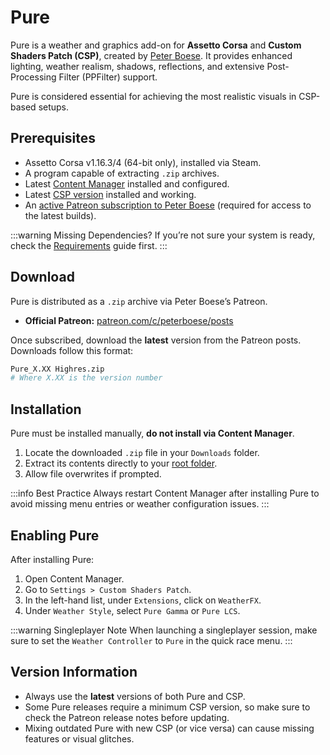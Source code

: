 # Pure

> <Badge type="danger" text="Outdated"/> <Badge type="warning" text="Under Review"/>

Pure is a weather and graphics add-on for **Assetto Corsa** and **Custom Shaders Patch (CSP)**, created by [Peter Boese](creators/peter-boese). It provides enhanced lighting, weather realism, shadows, reflections, and extensive Post-Processing Filter (PPFilter) support.

Pure is considered essential for achieving the most realistic visuals in CSP-based setups.

## Prerequisites

- Assetto Corsa v1.16.3/4 (64-bit only), installed via Steam.
- A program capable of extracting `.zip` archives.
- Latest [Content Manager](installing-cm) installed and configured.
- Latest [CSP version](installing-csp) installed and working.
- An [active Patreon subscription to Peter Boese](https://www.patreon.com/c/peterboese/posts) (required for access to the latest builds).

:::warning Missing Dependencies?
If you’re not sure your system is ready, check the [Requirements](/guides/requirements) guide first.
:::

## Download

Pure is distributed as a `.zip` archive via Peter Boese’s Patreon.

- **Official Patreon:** [patreon.com/c/peterboese/posts](https://www.patreon.com/c/peterboese/posts)

Once subscribed, download the **latest** version from the Patreon posts. Downloads follow this format:

```bash
Pure_X.XX Highres.zip
# Where X.XX is the version number
```

## Installation

Pure must be installed manually, **do not install via Content Manager**.

1. Locate the downloaded `.zip` file in your `Downloads` folder.
2. Extract its contents directly to your [root folder](/guides/modding/root-folder#find-your-root-folder).
3. Allow file overwrites if prompted.

:::info Best Practice
Always restart Content Manager after installing Pure to avoid missing menu entries or weather configuration issues.
:::

## Enabling Pure

After installing Pure:

1. Open Content Manager.
2. Go to `Settings > Custom Shaders Patch`.
3. In the left-hand list, under `Extensions`, click on `WeatherFX`.
4. Under `Weather Style`, select `Pure Gamma` or `Pure LCS`.

<!-- consider adding info box for the difference between pure gamma and lcs. either by linking to the wiki or writing it here -->

:::warning Singleplayer Note
When launching a singleplayer session, make sure to set the `Weather Controller` to `Pure` in the quick race menu.
:::

## Version Information

- Always use the **latest** versions of both Pure and CSP.
- Some Pure releases require a minimum CSP version, so make sure to check the Patreon release notes before updating.
- Mixing outdated Pure with new CSP (or vice versa) can cause missing features or visual glitches.